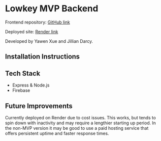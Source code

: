 # Lowkey MVP Backend

Frontend repository: [GitHub link](github.com/yawenx2004/Lowkey-MVP)

Deployed site: [Render link](https://lowkey-mvp-backend.onrender.com/)

Developed by Yawen Xue and Jillian Darcy.

## Installation Instructions

## Tech Stack
- Express & Node.js
- Firebase

## Future Improvements

Currently deployed on Render due to cost issues. This works, but tends to spin down with inactivity and may require a lengthier starting up period. In the non-MVP version it may be good to use a paid hosting service that offers persistent uptime and faster response times.